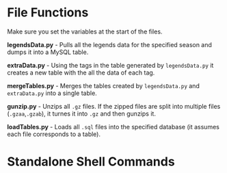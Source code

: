 # File Functions
Make sure you set the variables at the start of the files.

**legendsData.py** - Pulls all the legends data for the specified season and dumps it into a MySQL table.

**extraData.py** - Using the tags in the table generated by `legendsData.py` it creates a new table with the all the data of each tag.

**mergeTables.py** - Merges the tables created by `legendsData.py` and `extraData.py` into a single table.

**gunzip.py** - Unzips all `.gz` files. If the zipped files are split into multiple files (`.gzaa`,`.gzab`), it turnes it into `.gz` and then gunzips it.

**loadTables.py** - Loads all `.sql` files into the specified database (it assumes each file corresponds to a table).

# Standalone Shell Commands
